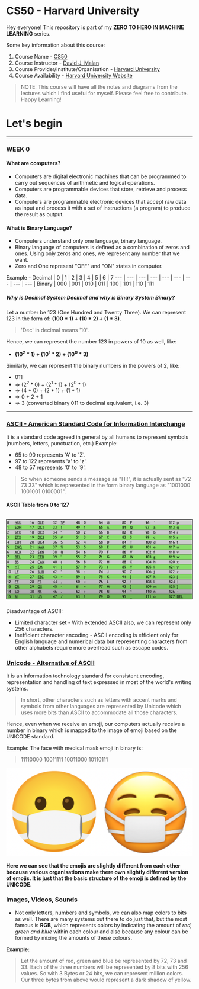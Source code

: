 # CS50 - Harvard University

Hey everyone! This repository is part of my **ZERO TO HERO IN MACHINE LEARNING** series.

Some key information about this course:
1. Course Name - [CS50](https://bit.ly/3CKyv5r)
2. Course Instructor - [David J. Malan](https://bit.ly/3Ifrlao)
3. Course Provider/Institute/Organisation - [Harvard University](https://bit.ly/3KJSAf5)
4. Course Availability - [Harvard University Website](https://bit.ly/3CKyv5r)

> NOTE: This course will have all the notes and diagrams from the lectures which I find useful for myself. Please feel free to contribute. Happy Learning!

# Let's begin
---
### WEEK 0

#### What are computers?
- Computers are digital electronic machines that can be programmed to carry out sequences of arithmetic and logical operations.
- Computers are programmable devices that store, retrieve and process data.
- Computers are programmable electronic devices that accept raw data as input and process it with a set of instructions (a program) to produce the result as output.

#### What is Binary Language?
- Computers understand only one language, binary language.
- Binary language of computers is defined as a combination of zeros and ones. Using only zeros and ones, we represent any number that we want.
- Zero and One represent "OFF" and "ON" states in computer.

Example -
Decimal | 0 | 1 | 2 | 3 | 4 | 5 | 6 | 7
--- | --- | --- | --- | --- | --- | --- | --- | --- |
Binary | 000 | 001 | 010 | 011 | 100 | 101 | 110 | 111

##### Why is Decimal System Decimal and why is Binary System Binary?
Let a number be 123 (One Hundred and Twenty Three). We can represent 123 in the form of:
**(100 * 1) + (10 * 2) + (1 * 3)**.
> 'Dec' in decimal means '10'.

Hence, we can represent the number 123 in powers of 10 as well, like:
- **(10<sup>2</sup> * 1) + (10<sup>1</sup> * 2) + (10<sup>0</sup> * 3)**

Similarly, we can represent the binary numbers in the powers of 2, like:
- 011
- => (2<sup>2</sup> * 0) + (2<sup>1</sup> * 1) + (2<sup>0</sup> * 1)
- => (4 * 0) + (2 * 1) + (1 * 1)
- => 0 + 2 + 1
- => 3 (converted binary 011 to decimal equivalent, i.e. 3)
---
### [ASCII - American Standard Code for Information Interchange](https://en.wikipedia.org/wiki/ASCII)
It is a standard code agreed in general by all humans to represent symbols (numbers, letters, punctuation, etc.)
Example:
- 65 to 90 represents 'A' to 'Z'.
- 97 to 122 represents 'a' to 'z'.
- 48 to 57 represents '0' to '9'.

> So when someone sends a message as "HI!", it is actually sent as "72 73 33" which is represented in the form binary language as "1001000 1001001 0100001".

#### ASCII Table from 0 to 127
![ASCII Table from 0 to 127](./images/ASCII_Table.png)
---

Disadvantage of ASCII:
- Limited character set - With extended ASCII also, we can represent only 256 characters.
- Inefficient character encoding - ASCII encoding is efficient only for English language and numerical data but representing characters from other alphabets require more overhead such as escape codes.

### [Unicode - Alternative of ASCII](https://en.wikipedia.org/wiki/Unicode)
It is an information technology standard for consistent encoding, representation and handling of text expressed in most of the world's writing systems.
> In short, other characters such as letters with accent marks and symbols from other languages are represented by Unicode which uses more bits than ASCII to accommodate all those characters.

Hence, even when we receive an emoji, our computers actually receive a number in binary which is mapped to the image of emoji based on the UNICODE standard.

Example:
The face with medical mask emoji in binary is:
> 11110000 10011111 10011000 10110111

![Face with medical mask emoji](./images/face_mask_emoji.png)

**Here we can see that the emojis are slightly different from each other because various organisations make there own slightly different version of emojis. It is just that the basic structure of the emoji is defined by the UNICODE.**

### **Images, Videos, Sounds**
- Not only letters, numbers and symbols, we can also map colors to bits as well. There are many systems out there to do just that, but the most famous is **RGB**, which represents colors by indicating the amount of *red, green and blue* within each colour and also because any colour can be formed by mixing the amounts of these colours.

**Example:**
> Let the amount of red, green and blue be represented by 72, 73 and 33. Each of the three numbers will be represented by 8 bits with 256 values. So with 3 Bytes or 24 bits, we can represent million colors. Our three bytes from above would represent a dark shadow of yellow.
